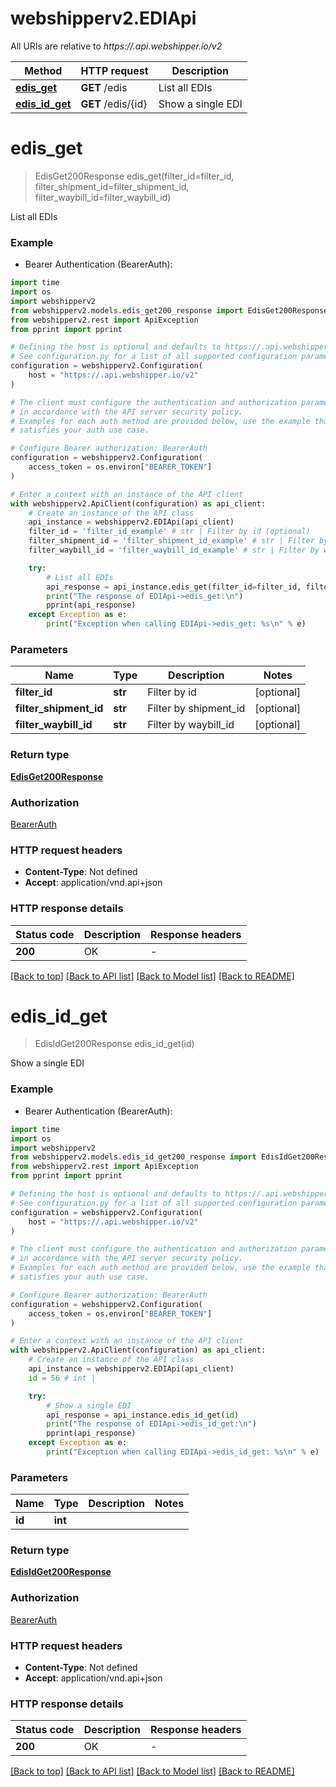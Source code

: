# webshipperv2.EDIApi

All URIs are relative to *https://.api.webshipper.io/v2*

Method | HTTP request | Description
------------- | ------------- | -------------
[**edis_get**](EDIApi.md#edis_get) | **GET** /edis | List all EDIs
[**edis_id_get**](EDIApi.md#edis_id_get) | **GET** /edis/{id} | Show a single EDI


# **edis_get**
> EdisGet200Response edis_get(filter_id=filter_id, filter_shipment_id=filter_shipment_id, filter_waybill_id=filter_waybill_id)

List all EDIs

### Example

* Bearer Authentication (BearerAuth):
```python
import time
import os
import webshipperv2
from webshipperv2.models.edis_get200_response import EdisGet200Response
from webshipperv2.rest import ApiException
from pprint import pprint

# Defining the host is optional and defaults to https://.api.webshipper.io/v2
# See configuration.py for a list of all supported configuration parameters.
configuration = webshipperv2.Configuration(
    host = "https://.api.webshipper.io/v2"
)

# The client must configure the authentication and authorization parameters
# in accordance with the API server security policy.
# Examples for each auth method are provided below, use the example that
# satisfies your auth use case.

# Configure Bearer authorization: BearerAuth
configuration = webshipperv2.Configuration(
    access_token = os.environ["BEARER_TOKEN"]
)

# Enter a context with an instance of the API client
with webshipperv2.ApiClient(configuration) as api_client:
    # Create an instance of the API class
    api_instance = webshipperv2.EDIApi(api_client)
    filter_id = 'filter_id_example' # str | Filter by id (optional)
    filter_shipment_id = 'filter_shipment_id_example' # str | Filter by shipment_id (optional)
    filter_waybill_id = 'filter_waybill_id_example' # str | Filter by waybill_id (optional)

    try:
        # List all EDIs
        api_response = api_instance.edis_get(filter_id=filter_id, filter_shipment_id=filter_shipment_id, filter_waybill_id=filter_waybill_id)
        print("The response of EDIApi->edis_get:\n")
        pprint(api_response)
    except Exception as e:
        print("Exception when calling EDIApi->edis_get: %s\n" % e)
```



### Parameters

Name | Type | Description  | Notes
------------- | ------------- | ------------- | -------------
 **filter_id** | **str**| Filter by id | [optional] 
 **filter_shipment_id** | **str**| Filter by shipment_id | [optional] 
 **filter_waybill_id** | **str**| Filter by waybill_id | [optional] 

### Return type

[**EdisGet200Response**](EdisGet200Response.md)

### Authorization

[BearerAuth](../README.md#BearerAuth)

### HTTP request headers

 - **Content-Type**: Not defined
 - **Accept**: application/vnd.api+json

### HTTP response details
| Status code | Description | Response headers |
|-------------|-------------|------------------|
**200** | OK |  -  |

[[Back to top]](#) [[Back to API list]](../README.md#documentation-for-api-endpoints) [[Back to Model list]](../README.md#documentation-for-models) [[Back to README]](../README.md)

# **edis_id_get**
> EdisIdGet200Response edis_id_get(id)

Show a single EDI

### Example

* Bearer Authentication (BearerAuth):
```python
import time
import os
import webshipperv2
from webshipperv2.models.edis_id_get200_response import EdisIdGet200Response
from webshipperv2.rest import ApiException
from pprint import pprint

# Defining the host is optional and defaults to https://.api.webshipper.io/v2
# See configuration.py for a list of all supported configuration parameters.
configuration = webshipperv2.Configuration(
    host = "https://.api.webshipper.io/v2"
)

# The client must configure the authentication and authorization parameters
# in accordance with the API server security policy.
# Examples for each auth method are provided below, use the example that
# satisfies your auth use case.

# Configure Bearer authorization: BearerAuth
configuration = webshipperv2.Configuration(
    access_token = os.environ["BEARER_TOKEN"]
)

# Enter a context with an instance of the API client
with webshipperv2.ApiClient(configuration) as api_client:
    # Create an instance of the API class
    api_instance = webshipperv2.EDIApi(api_client)
    id = 56 # int | 

    try:
        # Show a single EDI
        api_response = api_instance.edis_id_get(id)
        print("The response of EDIApi->edis_id_get:\n")
        pprint(api_response)
    except Exception as e:
        print("Exception when calling EDIApi->edis_id_get: %s\n" % e)
```



### Parameters

Name | Type | Description  | Notes
------------- | ------------- | ------------- | -------------
 **id** | **int**|  | 

### Return type

[**EdisIdGet200Response**](EdisIdGet200Response.md)

### Authorization

[BearerAuth](../README.md#BearerAuth)

### HTTP request headers

 - **Content-Type**: Not defined
 - **Accept**: application/vnd.api+json

### HTTP response details
| Status code | Description | Response headers |
|-------------|-------------|------------------|
**200** | OK |  -  |

[[Back to top]](#) [[Back to API list]](../README.md#documentation-for-api-endpoints) [[Back to Model list]](../README.md#documentation-for-models) [[Back to README]](../README.md)

